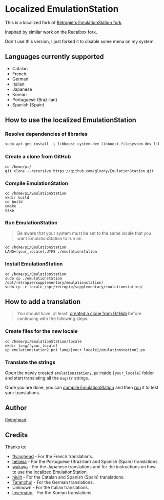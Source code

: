 # Localized EmulationStation

This is a localized fork of [Retropie's EmulationStation fork](https://github.com/RetroPie/EmulationStation).

Inspired by similar work on the Recalbox fork.

Don't use this version, I just forked it to disable some menu on my system.

## Languages currently supported

* Catalan
* French
* German
* Italian
* Japanese
* Korean
* Portuguese (Brazilian)
* Spanish (Spain)

## How to use the localized EmulationStation

### Resolve dependencies of libraries

```bash
sudo apt-get install -y libboost-system-dev libboost-filesystem-dev libboost-date-time-dev libboost-locale-dev libfreeimage-dev libfreetype6-dev libeigen3-dev libcurl4-openssl-dev libasound2-dev cmake libsdl2-dev
```

### Create a clone from GitHub

```
cd /home/pi/
git clone --recursive https://github.com/gloony/EmulationStation.git
```

### Compile EmulationStation

```
cd /home/pi/EmulationStation
mkdir build
cd build
cmake ..
make
```

### Run EmulationStation

> Be aware that your system must be set to the same locale that you want EmulationStation to run on.

```
cd /home/pi/EmulationStation
LANG=[your_locale].UTF8 ./emulationstation
```

### Install EmulationStation

```
cd /home/pi/EmulationStation
sudo cp ./emulationstation /opt/retropie/supplementary/emulationstation/
sudo cp -r locale /opt/retropie/supplementary/emulationstation/
```

## How to add a translation

> You should have, at least, [created a clone from GitHub](#create-a-clone-from-github) before continuing with the following steps.

### Create files for the new locale

```
cd /home/pi/EmulationStation/locale
mkdir lang/[your_locale]
cp emulationstation2.pot lang/[your_locale]/emulationstation2.po
```

### Translate the strings

Open the newly created `emulationstation2.po` inside `[your_locale]` folder and start translating all the `msgstr` strings.

Once you are done, you can [compile EmulationStation](#compile-emulationstation) and then [run](#run-emulationstation) it to test your translations.

## Author

[flyinghead](https://github.com/flyinghead).

## Credits

Thanks to:

* [flyinghead](https://github.com/flyinghead) - For the French translations.
* [heloisa](https://github.com/heloisatech) - For the Portuguese (Brazilian) and Spanish (Spain) translations.
* [wakaya](https://retropie.org.uk/forum/user/wakaya) - For the Japanese translations and for the instructions on how to use the localized EmulationStation.
* [hiulit](https://github.com/hiulit) - For the Catalan and Spanish (Spain) translations.
* [Taranchul](https://github.com/Taranchul) - For the German translations.
* Unknown - For the Italian translations.
* [losernator](https://github.com/losernator) - For the Korean translations.
